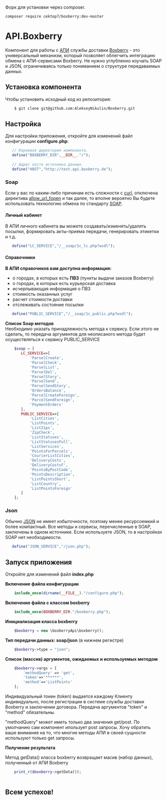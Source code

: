 Форк для установки через composer.
```
composer require cektop7/boxberry:dev-master
````
# API.Boxberry
Компонент для работы с [АПИ](http://api.boxberry.de) службы доставки [Boxberry](http://boxberry.ru) - это универсальный механизм, который позволяет облегчить интеграцию обмена с АПИ-сервисами Boxberry. Не нужно углубленно изучать SOAP и JSON, ограничиваясь только пониманием о структуре передаваемых данных.

## Установка компонента
Чтобы установить исходный код из репозитория:
```sh
    $ git clone git@github.com:AlekseyNikulin/Boxberry.git    
```
    
## Настройка
Для настройки приложения, откройте для изменений файл конфигурации **configure.php**:   
```php   
   // Корневая директория компонента. 
   define("BOXBERRY_DIR",__DIR__."/");
   
   // Адрес хоста источника данных.
   define("HOST","http://test.api.boxberry.de");   
```
   
### Soap   
Если у вас по каким-либо причинам есть сложности с [curl](http://php.net/manual/ru/book.curl.php), 
отключена директива [allow_url_fopen](http://www.php.net/manual/ru/filesystem.configuration.php#ini.allow-url-fopen) и так далее,
то вполне вероятно Вы будете использовать технологию обмена по стандарту [SOAP](http://www.tutorialspoint.com/soap/what_is_soap.htm).
    
#### Личный кабинет
В АПИ личного кабинета вы можете создавать/изменять/удалять посылки, формировать акты-приема передачи, 
генерировать этикетки и т.д.   
```php   
   define("LC_SERVICE","/__soap/1c_lc.php?wsdl");   
```
   
#### Справочники
**В АПИ справочнков вам доступна информация:** 
   - о городах, в которых есть **ПВЗ** (пункты выдачи заказов Boxberry)
   - о городах, в которых есть курьерская доставка
   - исчерпывающая информация о ПВЗ
   - стоимость оказанных услуг
   - расчет стоимости доставки
   - отслеживать состояние посылки    
```php   
   define("PUBLIC_SERVICE","/__soap/1c_public.php?wsdl");   
```

**Список Soap методов**  
Необходимо указать принадлежность метода к сервису.
Если этого не сделать, то передача аргументов для неописаного метода будет осуществляться к сервису PUBLIC_SERVICE      
```php   
    $soap = [
       LC_SERVICE=>[
           'ParselCreate',
           'ParselCheck',
           'ParselList',
           'ParselDel',
           'ParselStory',
           'ParselSend',
           'ParselSendStory',
           'OrdersBalance',           
           'ParcelCreateForeign',
           'ParcelSendForeign',
           'PaymentOrders'
       ],
       PUBLIC_SERVICE=>[
           'ListCities',
           'ListPoints',
           'ListZips',
           'ZipCheck',
           'ListStatuses',
           'ListStatusesFull',
           'ListServices',
           'PointsForParcels',
           'CourierListCities',
           'DeliveryCosts',
           'DeliveryCostsF',
           'PointsByPostCode',
           'PointsDescription',
           'ListPointsShort',
           'ListCountry',
           'ListPointsForeign'
       ]
    ];   
```
   
### Json
Обычно [JSON](http://www.w3schools.com/json/) не имеет избыточности, поэтому менее ресурсоемкий 
и более компактный. Все методы и сервисы, перечисленные в SOAP, заключены в одном источнике. 
Если используете JSON, то в настройках SOAP нет необходимости. 
```php         
   define("JSON_SERVICE","/json.php");            
```
   
## Запуск приложения
Откройте для изменений файл **index.php**

**Включение файла конфигурации**
```php    
    include_once(dirname(__FILE__)."/configure.php");    
```

**Включение файла с классом boxberry**
```php
    include_once(BOXBERRY_DIR."/boxberry.php");    
```

**Инициализация класса boxberry**
```php    
    $boxberry = new \boxberryApi\boxberry();        
```
    
**Тип передачи данных: soap/json** (в нижнем регистре)
```php
    $boxberry->type = "json";    
```
    
**Список (массив) аргументов, ожидаемых и используемых методом**
```php
    $boxberry->args = [
        'methodQuery' => 'get',
        'token'=>'******',
        'method'=>'ListPoints'
    ];    
```
Индивидуальный токен (token) выдается каждому Клиенту индивидуально, после регистрации в системе службы доставки Boxberry 
и заключении договора. Передача аргументов "token" и "method" обязательны. 

"methodQuery" может иметь только два значения get/post. По умолчанию сам компонент ипользует post запросы.
Хочу обратить ваше внимание на то, что многие методы АПИ в своей сущности используют только get запросы. 

**Получение результата**

Метод getData() класса boxberry возвращает масив (набор данных), полученный от АПИ Boxberry 
```php
    print_r($boxberry->getData());
    
```

## Всем успехов!

